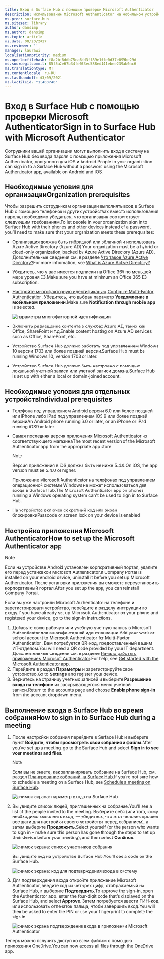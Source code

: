 ```yaml
---
title: Вход в Surface Hub с помощью проверки Microsoft Authenticator
description: Использование Microsoft Authenticator на мобильном устройстве для входа в Surface Hub.
ms.prod: surface-hub
ms.sitesec: library
author: dansimp
ms.author: dansimp
ms.topic: article
ms.date: 08/28/2017
ms.reviewer: ''
manager: laurawi
localizationpriority: medium
ms.openlocfilehash: f8a2bf8ddb75ca6dd3ff89e16fe0d37e099be29d
ms.sourcegitcommit: 85f5a2e67b34fe073ec588ed441ebee239ab0ac6
ms.translationtype: MT
ms.contentlocale: ru-RU
ms.lasthandoff: 03/09/2021
ms.locfileid: "11400740"
---
```

# <a name="sign-in-to-surface-hub-with-microsoft-authenticator"></a><span data-ttu-id="fe4d7-103">Вход в Surface Hub с помощью проверки Microsoft Authenticator</span><span class="sxs-lookup"><span data-stu-id="fe4d7-103">Sign in to Surface Hub with Microsoft Authenticator</span></span>

<span data-ttu-id="fe4d7-104">Сотрудники вашей организации могут выполнить вход в систему на Surface Hub без ввода пароля с помощью приложения Microsoft Authenticator, доступного для iOS и Android.</span><span class="sxs-lookup"><span data-stu-id="fe4d7-104">People in your organization can sign in to a Surface Hub  without a password using the Microsoft Authenticator app, available on Android and iOS.</span></span>

## <a name="organization-prerequisites"></a><span data-ttu-id="fe4d7-105">Необходимые условия для организации</span><span class="sxs-lookup"><span data-stu-id="fe4d7-105">Organization prerequisites</span></span>

<span data-ttu-id="fe4d7-106">Чтобы разрешить сотрудникам организации выполнять вход в Surface Hub с помощью телефонов и других устройствах вместо использования пароля, необходимо убедиться, что организация соответствует следующим требованиям.</span><span class="sxs-lookup"><span data-stu-id="fe4d7-106">To let people in your organization sign in to Surface Hub with their phones and other devices instead of a password, you’ll need to make sure that your organization meets these prerequisites:</span></span> 

- <span data-ttu-id="fe4d7-107">Организация должна быть гибридной или облачной и использовать Azure Active Directory (Azure AD).</span><span class="sxs-lookup"><span data-stu-id="fe4d7-107">Your organization must be a hybrid or cloud-only organization, backed by Azure Active Directory (Azure AD).</span></span> <span data-ttu-id="fe4d7-108">Дополнительные сведения см. в разделе [Что такое Azure Active Directory?](https://docs.microsoft.com/azure/active-directory/active-directory-whatis)</span><span class="sxs-lookup"><span data-stu-id="fe4d7-108">For more information, see [What is Azure Active Directory?](https://docs.microsoft.com/azure/active-directory/active-directory-whatis)</span></span>

- <span data-ttu-id="fe4d7-109">Убедитесь, что у вас имеется подписки на Office 365 по меньшей мере уровня E3.</span><span class="sxs-lookup"><span data-stu-id="fe4d7-109">Make sure you have at minimum an Office 365 E3 subscription.</span></span> 

- <span data-ttu-id="fe4d7-110">[Настройте многофакторную идентификацию](https://docs.microsoft.com/azure/active-directory/authentication/howto-mfa-mfasettings).</span><span class="sxs-lookup"><span data-stu-id="fe4d7-110">[Configure Multi-Factor Authentication](https://docs.microsoft.com/azure/active-directory/authentication/howto-mfa-mfasettings).</span></span> <span data-ttu-id="fe4d7-111">Убедитесь, что выбран параметр **Уведомление в мобильном приложении**.</span><span class="sxs-lookup"><span data-stu-id="fe4d7-111">Make sure **Notification through mobile app** is selected.</span></span> 

    ![параметры многофакторной идентификации](images/mfa-options.png)

- <span data-ttu-id="fe4d7-113">Включить размещение контента в службах Azure AD, таких как Office, SharePoint и т.д.</span><span class="sxs-lookup"><span data-stu-id="fe4d7-113">Enable content hosting on Azure AD services such as Office, SharePoint, etc.</span></span> 

- <span data-ttu-id="fe4d7-114">Устройство Surface Hub должно работать под управлением Windows 10 версии 1703 или более поздней версии.</span><span class="sxs-lookup"><span data-stu-id="fe4d7-114">Surface Hub must be running Windows 10, version 1703 or later.</span></span>

- <span data-ttu-id="fe4d7-115">Устройство Surface Hub должно быть настроено с помощью локальной учетной записи или учетной записи домена.</span><span class="sxs-lookup"><span data-stu-id="fe4d7-115">Surface Hub is set up with either a local or domain-joined account.</span></span>

## <a name="individual-prerequisites"></a><span data-ttu-id="fe4d7-116">Необходимые условия для отдельных устройств</span><span class="sxs-lookup"><span data-stu-id="fe4d7-116">Individual prerequisites</span></span>

- <span data-ttu-id="fe4d7-117">Телефона под управлением Android версии 6.0 или более поздней или iPhone либо iPad под управлением iOS 9 или более поздней версии</span><span class="sxs-lookup"><span data-stu-id="fe4d7-117">An Android phone running 6.0 or later, or an iPhone or iPad running iOS9 or later</span></span> 

- <span data-ttu-id="fe4d7-118">Самая последняя версия приложения Microsoft Authenticator из соответствующего магазина</span><span class="sxs-lookup"><span data-stu-id="fe4d7-118">The most recent version of the Microsoft Authenticator app from the appropriate app store</span></span>

    >[!NOTE]
    ><span data-ttu-id="fe4d7-119">Версия приложения в iOS должна быть не ниже 5.4.0.</span><span class="sxs-lookup"><span data-stu-id="fe4d7-119">On iOS, the app version must be 5.4.0 or higher.</span></span>
    >
    ><span data-ttu-id="fe4d7-120">Приложение Microsoft Authenticator на телефонах под управлением операционной системы Windows не может использоваться для входа в Surface Hub.</span><span class="sxs-lookup"><span data-stu-id="fe4d7-120">The Microsoft Authenticator app on phones running a Windows operating system can't be used to sign in to Surface Hub.</span></span>

- <span data-ttu-id="fe4d7-121">На устройстве включен секретный код или экран блокировки</span><span class="sxs-lookup"><span data-stu-id="fe4d7-121">Passcode or screen lock on your device is enabled</span></span>

## <a name="how-to-set-up-the-microsoft-authenticator-app"></a><span data-ttu-id="fe4d7-122">Настройка приложения Microsoft Authenticator</span><span class="sxs-lookup"><span data-stu-id="fe4d7-122">How to set up the Microsoft Authenticator app</span></span>

>[!NOTE]
><span data-ttu-id="fe4d7-123">Если на устройстве Android установлен корпоративный портал, удалите его перед установкой Microsoft Authenticator.</span><span class="sxs-lookup"><span data-stu-id="fe4d7-123">If Company Portal is installed on your Android device, uninstall it before you set up Microsoft Authenticator.</span></span> <span data-ttu-id="fe4d7-124">После установки приложения вы сможете переустановить корпоративный портал.</span><span class="sxs-lookup"><span data-stu-id="fe4d7-124">After you set up the app, you can reinstall Company Portal.</span></span>
>
><span data-ttu-id="fe4d7-125">Если вы уже настроили Microsoft Authenticator на телефоне и зарегистрировали устройство, перейдите к разделу инструкции по входу.</span><span class="sxs-lookup"><span data-stu-id="fe4d7-125">If you have already set up Microsoft Authenticator on your phone and registered your device, go to the sign-in instructions.</span></span>

1. <span data-ttu-id="fe4d7-126">Добавьте свою рабочую или учебную учетную запись в Microsoft Authenticator для многофакторной идентификации.</span><span class="sxs-lookup"><span data-stu-id="fe4d7-126">Add your work or school account to Microsoft Authenticator for Multi-Factor Authentication.</span></span> <span data-ttu-id="fe4d7-127">Вам потребуется QR-код, предоставленный вашим ИТ-отделом.</span><span class="sxs-lookup"><span data-stu-id="fe4d7-127">You will need a QR code provided by your IT department.</span></span> <span data-ttu-id="fe4d7-128">Дополнительные сведения см. в разделе [Начало работы с приложением Microsoft Authenticator](https://docs.microsoft.com/azure/multi-factor-authentication/end-user/microsoft-authenticator-app-how-to).</span><span class="sxs-lookup"><span data-stu-id="fe4d7-128">For help, see [Get started with the Microsoft Authenticator app](https://docs.microsoft.com/azure/multi-factor-authentication/end-user/microsoft-authenticator-app-how-to).</span></span>
2. <span data-ttu-id="fe4d7-129">Перейдите в раздел **Параметры** и зарегистрируйте свое устройство.</span><span class="sxs-lookup"><span data-stu-id="fe4d7-129">Go to **Settings** and register your device.</span></span>
3. <span data-ttu-id="fe4d7-130">Вернитесь на страницу учетных записей и выберите **Разрешение входа на телефоне** из раскрывающегося меню учетной записи.</span><span class="sxs-lookup"><span data-stu-id="fe4d7-130">Return to the accounts page and choose **Enable phone sign-in** from the account dropdown menu.</span></span>

## <a name="how-to-sign-in-to-surface-hub-during-a-meeting"></a><span data-ttu-id="fe4d7-131">Выполнение входа в Surface Hub во время собрания</span><span class="sxs-lookup"><span data-stu-id="fe4d7-131">How to sign in to Surface Hub during a meeting</span></span>

1. <span data-ttu-id="fe4d7-132">После настройки собрания перейдите в Surface Hub и выберите пункт **Войдите, чтобы просмотреть свои собрания и файлы**.</span><span class="sxs-lookup"><span data-stu-id="fe4d7-132">After you’ve set up a meeting, go to the Surface Hub and select **Sign in to see your meetings and files**.</span></span>

    >[!NOTE]
    ><span data-ttu-id="fe4d7-133">Если вы не знаете, как запланировать собрание на Surface Hub, см. раздел [Планирование собраний на Surface Hub](https://support.microsoft.com/help/17325/surfacehub-schedulemeeting).</span><span class="sxs-lookup"><span data-stu-id="fe4d7-133">If you’re not sure how to schedule a meeting on a Surface Hub, see [Schedule a meeting on Surface Hub](https://support.microsoft.com/help/17325/surfacehub-schedulemeeting).</span></span>

    ![снимок экрана: параметр входа на Surface Hub](images/sign-in.png)

2. <span data-ttu-id="fe4d7-135">Вы увидите список людей, приглашенных на собрание.</span><span class="sxs-lookup"><span data-stu-id="fe4d7-135">You’ll see a list of the people invited to the meeting.</span></span> <span data-ttu-id="fe4d7-136">Выберите себя (или того, кому необходимо выполнить вход, — убедитесь, что этот человек прошел все шаги для настройки своего устройства перед собранием), а затем выберите **Продолжить**.</span><span class="sxs-lookup"><span data-stu-id="fe4d7-136">Select yourself (or the person who wants to sign in – make sure this person has gone through the steps to set up their device before your meeting), and then select **Continue**.</span></span>

    ![снимок экрана: список участников собрания](images/attendees.png)

    <span data-ttu-id="fe4d7-138">Вы увидите код на устройстве Surface Hub.</span><span class="sxs-lookup"><span data-stu-id="fe4d7-138">You'll see a code on the Surface Hub.</span></span>

    ![снимок экрана: код для подтверждения входа в систему](images/approve-signin.png)

3. <span data-ttu-id="fe4d7-140">Для подтверждения входа откройте приложение Microsoft Authenticator, введите код из четырех цифр, отображаемый на Surface Hub, и выберите **Подтвердить**.</span><span class="sxs-lookup"><span data-stu-id="fe4d7-140">To approve the sign-in, open the Authenticator app, enter the four-digit code that’s displayed on the Surface Hub, and select **Approve**.</span></span> <span data-ttu-id="fe4d7-141">Затем потребуется ввести ПИН-код или использовать отпечаток пальца, чтобы завершить вход.</span><span class="sxs-lookup"><span data-stu-id="fe4d7-141">You will then be asked to enter the PIN or use your fingerprint to complete the sign in.</span></span> 

    ![снимок экрана подтверждения входа в приложении Microsoft Authenticator](images/approve-signin2.png)

<span data-ttu-id="fe4d7-143">Теперь можно получить доступ ко всем файлам с помощью приложения OneDrive.</span><span class="sxs-lookup"><span data-stu-id="fe4d7-143">You can now access all files through the OneDrive app.</span></span>
